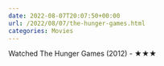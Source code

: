 ```yaml
---
date: 2022-08-07T20:07:50+00:00
url: /2022/08/07/the-hunger-games.html
categories: Movies
---
```

Watched The Hunger Games (2012) - ★★★





